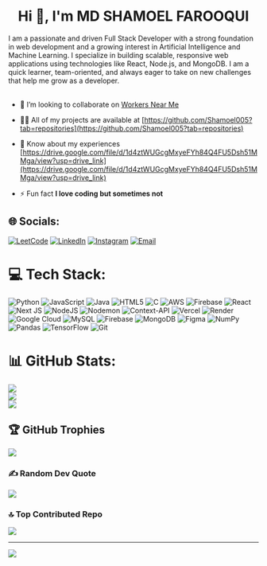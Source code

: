 <h1 align="center">Hi 👋, I'm MD SHAMOEL FAROOQUI</h1>

I am a passionate and driven Full Stack Developer with a strong foundation in web development and a growing interest in Artificial Intelligence and Machine Learning. I specialize in building scalable, responsive web applications using technologies like React, Node.js, and MongoDB. I am a quick learner, team-oriented, and always eager to take on new challenges that help me grow as a developer.<br><br>

- 👯 I’m looking to collaborate on [Workers Near Me](https://github.com/Shamoel005/workers-near-me)

- 👨‍💻 All of my projects are available at [https://github.com/Shamoel005?tab=repositories](https://github.com/Shamoel005?tab=repositories)

- 📄 Know about my experiences [https://drive.google.com/file/d/1d4ztWUGcgMxyeFYh84Q4FU5Dsh51MMga/view?usp=drive_link](https://drive.google.com/file/d/1d4ztWUGcgMxyeFYh84Q4FU5Dsh51MMga/view?usp=drive_link)

- ⚡ Fun fact **I love coding but sometimes not**


## 🌐 Socials:
[![LeetCode](https://img.shields.io/badge/LeetCode-FFA116.svg?logo=leetcode&logoColor=white)](https://leetcode.com/Shamoel_05)
[![LinkedIn](https://img.shields.io/badge/LinkedIn-%230077B5.svg?logo=linkedin&logoColor=white)](https://linkedin.com/in/md-shamoel)
[![Instagram](https://img.shields.io/badge/Instagram-%23E4405F.svg?logo=Instagram&logoColor=white)](https://instagram.com/shamoelfarooqui01)
[![Email](https://img.shields.io/badge/Email-D14836?logo=gmail&logoColor=white)](mailto:farooquishamoel@gmail.com)

# 💻 Tech Stack:
![Python](https://img.shields.io/badge/python-3670A0?style=for-the-badge&logo=python&logoColor=ffdd54) ![JavaScript](https://img.shields.io/badge/javascript-%23323330.svg?style=for-the-badge&logo=javascript&logoColor=%23F7DF1E) ![Java](https://img.shields.io/badge/java-%23ED8B00.svg?style=for-the-badge&logo=openjdk&logoColor=white) ![HTML5](https://img.shields.io/badge/html5-%23E34F26.svg?style=for-the-badge&logo=html5&logoColor=white) ![C](https://img.shields.io/badge/c-%2300599C.svg?style=for-the-badge&logo=c&logoColor=white) ![AWS](https://img.shields.io/badge/AWS-%23FF9900.svg?style=for-the-badge&logo=amazon-aws&logoColor=white) ![Firebase](https://img.shields.io/badge/firebase-%23039BE5.svg?style=for-the-badge&logo=firebase) ![React](https://img.shields.io/badge/react-%2320232a.svg?style=for-the-badge&logo=react&logoColor=%2361DAFB) ![Next JS](https://img.shields.io/badge/Next-black?style=for-the-badge&logo=next.js&logoColor=white) ![NodeJS](https://img.shields.io/badge/node.js-6DA55F?style=for-the-badge&logo=node.js&logoColor=white) ![Nodemon](https://img.shields.io/badge/NODEMON-%23323330.svg?style=for-the-badge&logo=nodemon&logoColor=%BBDEAD) ![Context-API](https://img.shields.io/badge/Context--Api-000000?style=for-the-badge&logo=react) ![Vercel](https://img.shields.io/badge/vercel-%23000000.svg?style=for-the-badge&logo=vercel&logoColor=white) ![Render](https://img.shields.io/badge/Render-%46E3B7.svg?style=for-the-badge&logo=render&logoColor=white) ![Google Cloud](https://img.shields.io/badge/GoogleCloud-%234285F4.svg?style=for-the-badge&logo=google-cloud&logoColor=white) ![MySQL](https://img.shields.io/badge/mysql-4479A1.svg?style=for-the-badge&logo=mysql&logoColor=white) ![Firebase](https://img.shields.io/badge/firebase-a08021?style=for-the-badge&logo=firebase&logoColor=ffcd34) ![MongoDB](https://img.shields.io/badge/MongoDB-%234ea94b.svg?style=for-the-badge&logo=mongodb&logoColor=white) ![Figma](https://img.shields.io/badge/figma-%23F24E1E.svg?style=for-the-badge&logo=figma&logoColor=white) ![NumPy](https://img.shields.io/badge/numpy-%23013243.svg?style=for-the-badge&logo=numpy&logoColor=white) ![Pandas](https://img.shields.io/badge/pandas-%23150458.svg?style=for-the-badge&logo=pandas&logoColor=white) ![TensorFlow](https://img.shields.io/badge/TensorFlow-%23FF6F00.svg?style=for-the-badge&logo=TensorFlow&logoColor=white) ![Git](https://img.shields.io/badge/git-%23F05033.svg?style=for-the-badge&logo=git&logoColor=white)
# 📊 GitHub Stats:
![](https://github-readme-stats.vercel.app/api?username=Shamoel005&theme=dark&hide_border=false&include_all_commits=false&count_private=false)<br/>
![](https://nirzak-streak-stats.vercel.app/?user=Shamoel005&theme=dark&hide_border=false)<br/>
![](https://github-readme-stats.vercel.app/api/top-langs/?username=Shamoel005&theme=dark&hide_border=false&include_all_commits=false&count_private=false&layout=compact)

## 🏆 GitHub Trophies
![](https://github-profile-trophy.vercel.app/?username=Shamoel005&theme=calm_pink&no-frame=false&no-bg=true&margin-w=4)

### ✍️ Random Dev Quote
![](https://quotes-github-readme.vercel.app/api?type=horizontal&theme=dark)

### 🔝 Top Contributed Repo
![](https://github-contributor-stats.vercel.app/api?username=Shamoel005&limit=5&theme=dark&combine_all_yearly_contributions=true)

---
[![](https://visitcount.itsvg.in/api?id=Shamoel005&icon=3&color=12)](https://visitcount.itsvg.in)

<!-- Proudly created with GPRM ( https://gprm.itsvg.in ) -->
